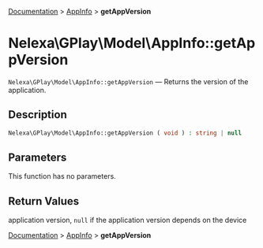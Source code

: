 [Documentation](../../README.md) > [AppInfo](README.md) > **getAppVersion**

# Nelexa\GPlay\Model\AppInfo::getAppVersion
`Nelexa\GPlay\Model\AppInfo::getAppVersion` — Returns the version of the application.

## Description
```php
Nelexa\GPlay\Model\AppInfo::getAppVersion ( void ) : string | null
```

## Parameters
This function has no parameters.

## Return Values
application version, `null` if the application version depends on the device

[Documentation](../../README.md) > [AppInfo](README.md) > **getAppVersion**
